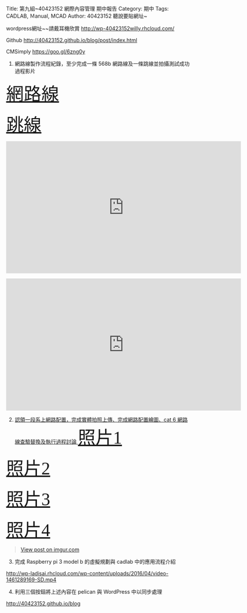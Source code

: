 Title: 第九組~40423152 網際內容管理 期中報告
Category: 期中
Tags: CADLAB, Ｍanual, MCAD
Author: 40423152
聽說要貼網址~

wordpress網址~~請戴耳機欣賞
http://wp-40423152willy.rhcloud.com/

Github
http://40423152.github.io/blog/post/index.html

CMSimply
https://goo.gl/6zng0y

1. 網路線製作流程紀錄，至少完成一條 568b 網路線及一條跳線並拍攝測試成功過程影片

<font size='8' color='red' face='標楷體'>[網路線](http://i.imgur.com/Ga22Rsi.jpg) </font>

<font size='8' color='red' face='標楷體'>[跳線](http://i.imgur.com/hvyAPoX.jpg) </font>

<iframe src="https://player.vimeo.com/video/164433363" width="640" height="360" frameborder="0" webkitallowfullscreen mozallowfullscreen allowfullscreen></iframe> <p><a href="https://vimeo.com/164433363">

<iframe src="https://player.vimeo.com/video/164432102" width="640" height="360" frameborder="0" webkitallowfullscreen mozallowfullscreen allowfullscreen></iframe> <p><a href="https://vimeo.com/164432102">

2. 認領一段系上網路配置，完成實體拍照上傳、完成網路配置繪圖、cat 6 網路線查驗替換及執行過程討論
<font size='8' color='red' face='標楷體'>[照片1](http://i.imgur.com/kN6HweC.jpg)</font>

<font size='8' color='red' face='標楷體'>[照片2](http://i.imgur.com/STHR8To.jpg)</font>

<font size='8' color='red' face='標楷體'>[照片3](http://i.imgur.com/22vLD8P.jpg)</font>

<font size='8' color='red' face='標楷體'>[照片4](http://i.imgur.com/gHj97bR.jpg)</font>

<blockquote class="imgur-embed-pub" lang="en" data-id="H66BWKf"><a href="//imgur.com/H66BWKf">View post on imgur.com</a></blockquote><script async src="//s.imgur.com/min/embed.js" charset="utf-8"></script>

3. 完成 Raspberry pi 3 model b 的虛擬規劃與 cadlab 中的應用流程介紹

http://wp-ladisai.rhcloud.com/wp-content/uploads/2016/04/video-1461289169-SD.mp4

4. 利用三個按鈕將上述內容在 pelican 與 WordPress 中以同步處理

<!-- PELICAN_END_SUMMARY -->

<a href="http://40423152.github.io/blog">http://40423152.github.io/blog</a>
